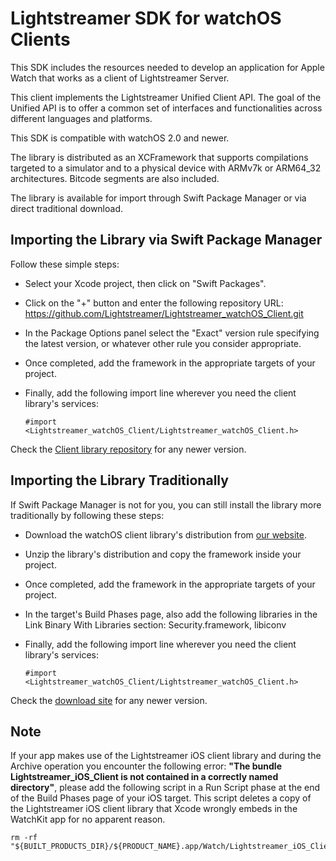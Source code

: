 # Lightstreamer SDK for watchOS Clients

This SDK includes the resources needed to develop an application for Apple Watch that works as a client of Lightstreamer Server.

This client implements the Lightstreamer Unified Client API. The goal of the Unified API is to offer a common set of interfaces and functionalities across different languages and platforms.

This SDK is compatible with watchOS 2.0 and newer.

The library is distributed as an XCFramework that supports compilations targeted to a simulator and to a physical device with ARMv7k or ARM64_32 architectures. Bitcode segments are also included.

The library is available for import through Swift Package Manager or via direct traditional download.

## Importing the Library via Swift Package Manager

Follow these simple steps:

* Select your Xcode project, then click on "Swift Packages".
* Click on the "+" button and enter the following repository URL: https://github.com/Lightstreamer/Lightstreamer_watchOS_Client.git
* In the Package Options panel select the "Exact" version rule specifying the latest version, or whatever other rule you consider appropriate.
* Once completed, add the framework in the appropriate targets of your project.
* Finally, add the following import line wherever you need the client library's services:

  ```
  #import <Lightstreamer_watchOS_Client/Lightstreamer_watchOS_Client.h>
  ```

Check the [Client library repository](https://github.com/Lightstreamer/Lightstreamer_watchOS_Client) for any newer version.

## Importing the Library Traditionally

If Swift Package Manager is not for you, you can still install the library more traditionally by following these steps:

* Download the watchOS client library's distribution from [our website](https://www.lightstreamer.com/repo/cocoapods/ls-watchos-client/4.3.0/ls-watchos-client-4.3.0.zip).
* Unzip the library's distribution and copy the framework inside your project.
* Once completed, add the framework in the appropriate targets of your project.
* In the target's Build Phases page, also add the following libraries in the Link Binary With Libraries section:
  Security.framework, libiconv
* Finally, add the following import line wherever you need the client library's services:

  ```
  #import <Lightstreamer_watchOS_Client/Lightstreamer_watchOS_Client.h>
  ```

Check the [download site](https://www.lightstreamer.com/repo/cocoapods/ls-watchos-client) for any newer version.

## Note

If your app makes use of the Lightstreamer iOS client library and during the Archive operation you encounter the following error: 
**"The bundle Lightstreamer_iOS_Client is not contained in a correctly named directory"**, 
please add the following script in a Run Script phase at the end of the Build Phases page of your iOS target. 
This script deletes a copy of the Lightstreamer iOS client library that Xcode wrongly embeds in the WatchKit app for no apparent reason.

```
rm -rf "${BUILT_PRODUCTS_DIR}/${PRODUCT_NAME}.app/Watch/Lightstreamer_iOS_Client.framework"
```
